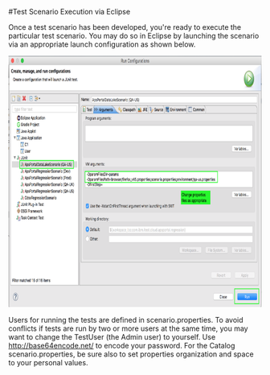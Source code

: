 #Test Scenario Execution via Eclipse

Once a test scenario has been developed, you're ready to execute the particular test scenario. You may do so in Eclipse by launching the scenario via an appropriate launch configuration as shown below.

<img src="../images/eclipse_run_dialog.png" alt="Eclipse Run Dialog" height="500"/>

Users for running the tests are defined in scenario.properties. To avoid conflicts if tests are run by two or more users at the same time, you may want to change the TestUser (the Admin user) to yourself. Use http://base64encode.net/ to encode your password. For the Catalog scenario.properties, be sure also to set properties organization and space to your personal values.
